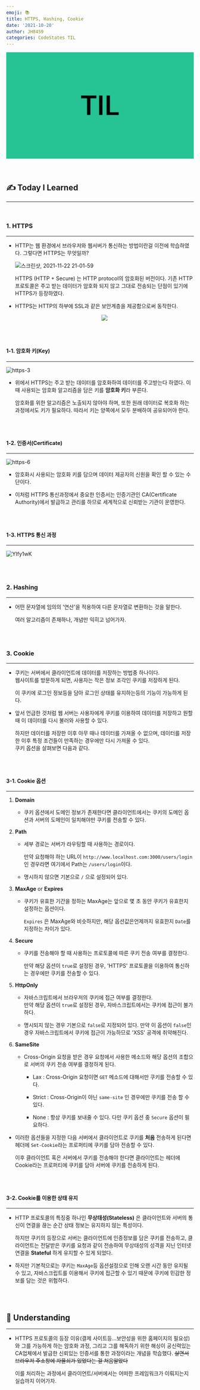 ```yaml
---
emoji: 📚
title: HTTPS, Hashing, Cookie
date: '2021-10-20'
author: JH8459
categories: CodeStates TIL
---
```


![github-blog.png](../../assets/common/TIL.jpeg)

<br>

## ✍️ **T**oday **I** **L**earned

---

<br>

### 1. HTTPS

---

- HTTP는 웹 환경에서 브라우저와 웹서버가 통신하는 방법이란걸 이전에 학습하였다. 그렇다면 HTTPS는 무엇일까?

  ![스크린샷, 2021-11-22 21-01-59](https://user-images.githubusercontent.com/83164003/142858427-fbd9ca7b-65ba-4067-9df7-e4711710f469.png)

  HTTPS (HTTP + Secure) 는 HTTP protocol의 암호화된 버전이다. 기존 HTTP 프로토콜은 주고 받는 데이터가 암호화 되지 않고 그대로 전송되는 단점이 있기에 HTTPS가 등장하였다.

- HTTPS는 HTTP의 하부에 SSL과 같은 보안계층을 제공함으로써 동작한다.

  <center><img src="https://user-images.githubusercontent.com/83164003/142828032-fe0e825a-839f-4bae-a7c5-f703dd22899b.png"/></center>

<br>
<br>

#### 1-1. 암호화 키(Key)

---

![https-3](https://user-images.githubusercontent.com/83164003/142827039-596c5716-d978-43fa-8ca7-bee963185cf0.jpeg)

- 위에서 HTTPS는 주고 받는 데이터를 암호화하여 데이터를 주고받는다 하였다. 이때 사용되는 암호화 알고리즘을 담은 키를 **암호화 키**라 부른다.

  암호화를 위한 알고리즘은 노출되지 않아야 하며, 또한 원래 데이터로 복호화 하는 과정에서도 키가 필요하다. 따라서 키는 양쪽에서 모두 분배하여 공유되어야 한다.

<br>
<br>

#### 1-2. 인증서(Certificate)

---

![https-6](https://user-images.githubusercontent.com/83164003/142827154-ae8fcade-3dd5-4da3-a142-6f978b829f46.jpeg)

- 암호화시 사용되는 암호화 키를 담으며 데이터 제공자의 신원을 확인 할 수 있는 수단이다.

- 이처럼 HTTPS 통신과정에서 중요한 인증서는 인증기관인 CA(Certificate Authority)에서 발급하고 관리를 하므로 세계적으로 신뢰받는 기관이 운영한다.

<br>
<br>

#### 1-3. HTTPS 통신 과정

---

![YIfy1wK](https://user-images.githubusercontent.com/83164003/142827860-4f204e53-61a5-4dd2-8a4c-339e24ba62f9.png)

<br>
<br>

### 2. Hashing

---

- 어떤 문자열에 임의의 '연산'을 적용하여 다른 문자열로 변환하는 것을 말한다.

  여러 알고리즘이 존재하나, 개념만 익히고 넘어가자.

<br>
<br>

### 3. Cookie

---

- 쿠키는 서버에서 클라이언트에 데이터를 저장하는 방법중 하나이다.<br>
  웹사이트를 방문하게 되면, 사용자는 작은 정보 조각인 쿠키를 저장하게 된다.

  이 쿠키에 로그인 정보등을 담아 로그인 상태를 유지하는등의 기능이 가능하게 된다.

- 앞서 언급한 것처럼 웹 서버는 사용자에게 쿠키를 이용하여 데이터를 저장하고 원할 때 이 데이터를 다시 불러와 사용할 수 있다.

  하지만 데이터를 저장한 이후 아무 때나 데이터를 가져올 수 없으며, 데이터를 저장한 이후 특정 조건들이 만족하는 경우에만 다시 가져올 수 있다.<br> 쿠키 옵션을 살펴보면 다음과 같다.

<br>
<br>

#### 3-1. Cookie 옵션

---

1. **Domain**

   - 쿠키 옵션에서 도메인 정보가 존재한다면 클라이언트에서는 쿠키의 도메인 옵션과 서버의 도메인이 일치해야만 쿠키를 전송할 수 있다.

2. **Path**

   - 세부 경로는 서버가 라우팅할 때 사용하는 경로이다.

     만약 요청해야 하는 URL이 `http://www.localhost.com:3000/users/login` 인 경우라면 여기에서 Path는 `/users/login`이다.

   - 명시하지 않으면 기본으로 `/` 으로 설정되어 있다.

3. **MaxAge** or **Expires**

   - 쿠키가 유효한 기간을 정하는 MaxAge는 앞으로 몇 초 동안 쿠키가 유효한지 설정하는 옵션이다.

     `Expires` 은 MaxAge와 비슷하지만, 해당 옵션값은언제까지 유효한지 `Date`를 지정하는 차이가 있다.

4. **Secure**

   - 쿠키를 전송해야 할 때 사용하는 프로토콜에 따른 쿠키 전송 여부를 결정한다.

     만약 해당 옵션이 `true`로 설정된 경우, 'HTTPS' 프로토콜을 이용하여 통신하는 경우에만 쿠키를 전송할 수 있다.

5. **HttpOnly**

   - 자바스크립트에서 브라우저의 쿠키에 접근 여부를 결정한다.<br>만약 해당 옵션이 `true`로 설정된 경우, 자바스크립트에서는 쿠키에 접근이 불가하다.

   - 명시되지 않는 경우 기본으로 `false`로 지정되어 있다. 만약 이 옵션이 `false`인 경우 자바스크립트에서 쿠키에 접근이 가능하므로 'XSS' 공격에 취약해진다.

6. **SameSite**

   - Cross-Origin 요청을 받은 경우 요청에서 사용한 메소드와 해당 옵션의 조합으로 서버의 쿠키 전송 여부를 결정하게 된다.

     - Lax : Cross-Origin 요청이면 `GET` 메소드에 대해서만 쿠키를 전송할 수 있다.

     - Strict : Cross-Origin이 아닌 `same-site` 인 경우에만 쿠키를 전송 할 수 있다.

     - None : 항상 쿠키를 보내줄 수 있다. 다만 쿠키 옵션 중 `Secure` 옵션이 필요하다.

- 이러한 옵션들을 지정한 다음 서버에서 클라이언트로 쿠키를 **처음** 전송하게 된다면 헤더에 `Set-Cookie`라는 프로퍼티에 쿠키를 담아 전송할 수 있다.

  이후 클라이언트 혹은 서버에서 쿠키를 전송해야 한다면 클라이언트는 헤더에 Cookie라는 프로퍼티에 쿠키를 담아 서버에 쿠키를 전송하게 된다.

<br>
<br>

#### 3-2. Cookie를 이용한 상태 유지

---

- HTTP 프로토콜의 특징중 하나인 **무상태성(Stateless)** 은 클라이언트와 서버의 통신이 연결을 끊는 순간 상태 정보는 유지하지 않는 특성이다.

  하지만 쿠키의 등장으로 서버는 클라이언트에 인증정보를 담은 쿠키를 전송하고, 클라이언트는 전달받은 쿠키를 요청과 같이 전송하여 무상태성의 성격을 지닌 인터넷 연결을 **Stateful** 하게 유지할 수 있게 되었다.

- 하지만 기본적으로는 쿠키는 `MaxAge`등 옵션설정으로 인해 오랜 시간 동안 유지될 수 있고, 자바스크립트를 이용해서 쿠키에 접근할 수 있기 때문에 쿠키에 민감한 정보를 담는 것은 위험하다.

<br>
<br>

## 🤔 Understanding

---

- HTTPS 프로토콜의 등장 이유(결제 사이트등...보안성을 위한 홈페이지의 필요성)와 그를 가능하게 하는 암호화 과정, 그리고 그를 해독하기 위한 해싱이 공신력있는 CA업체에서 발급한 신뢰있는 인증서를 통한 과정이라는 개념을 학습했다. ~~살면서 브라우저 주소창에 자물쇠가 있었다는 걸 처음알았다~~

  이를 처리하는 과정에서 클라이언트/서버에서는 어떠한 프레임워크가 이뤄지는지 실습까지 이어가자.

<br>
<br>

```toc

```
